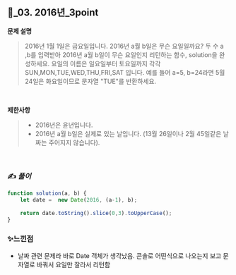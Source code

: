 ## 🔎_03. 2016년_3point


<b>문제 설명</b>
</br>
> 2016년 1월 1일은 금요일입니다. 2016년 a월 b일은 무슨 요일일까요? 두 수 a ,b를 입력받아 2016년 a월 b일이 무슨 요일인지 리턴하는 함수, solution을 완성하세요. 요일의 이름은 일요일부터 토요일까지 각각 SUN,MON,TUE,WED,THU,FRI,SAT
>입니다. 예를 들어 a=5, b=24라면 5월 24일은 화요일이므로 문자열 "TUE"를 반환하세요.


</br>

<b>제한사항</b>
  >- 2016년은 윤년입니다.
  >- 2016년 a월 b일은 실제로 있는 날입니다. (13월 26일이나 2월 45일같은 날짜는 주어지지 않습니다).

<br>

### ✍️ _풀이_

```js
function solution(a, b) {
    let date =  new Date(2016, (a-1), b);
    
    return date.toString().slice(0,3).toUpperCase();
}
```



### ✨느낀점
- 날짜 관련 문제라 바로 Date 객체가 생각났음. 콘솔로 어떤식으로 나오는지 보고 문자열로 바꿔서 요일만 잘라서 리턴함

 
